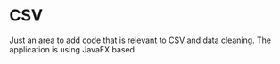 # CSV

Just an area to add code that is relevant to CSV and data cleaning. The application is using JavaFX based.
